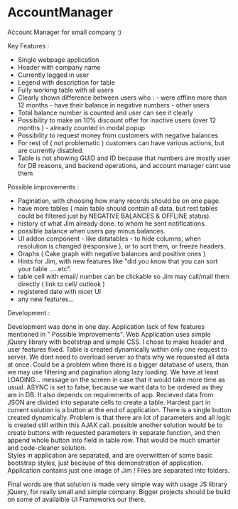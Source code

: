 # AccountManager
Account Manager for small company :)


Key Features : 

- Single webpage application
- Header with company name
- Currently logged in user
- Legend with description for table
- Fully working table with all users
- Clearly shown difference between users who :
      - were offline more than 12 months
      - have their balance in negative numbers
      - other users
- Total balance number is counted and user can see it clearly
- Possibility to make an 10% discount offer for inactive users (over 12 months ) - already counted in modal popup
- Possibility to request money from customers with negative balances
- For rest of ( not problematic ) customers can have various actions, but are currently disabled.
- Table is not showing GUID and ID because that numbers are mostly user for DB reasons, and backend operations, and account manager cant use them


Possible improvements : 

- Pagination, with choosing how many records should be on one page.
- have more tables ( main table should contain all data, but rest tables could be filtered just by NEGATIVE BALANCES & OFFLINE status).
- history of what Jim already done. to whom he sent notifications.
- possible balance when users pay minus balances.
- UI addon component - like datatables - to hide columns, when resolution is changed (responsive ), or to sort them, or freeze headers.
- Graphs ( Cake graph with negative balances and positive ones )
- Hints for Jim, with new features like "did you know that you can sort your table .....etc".
- table cell with email/ number can be clickable so Jim may call/mail them directly ( link to cell/ outlook )
- registered date with nicer UI
- any new features...


Development : 

Development was done in one day. Application lack of few features mentioned in " Possible Improvements".
Web Application uses simple jQuery library with bootstrap and simple CSS. I chose to make header and user features fixed. Table is created dynamically within only one request to server. We dont need to overload server so thats why we requested all data at once. Could be a problem when there is a bigger database of users, than we may use filtering and pagination along lazy loading. We have at least LOADING... message on the screen in case that it would take more time as usual. ASYNC is set to false, because we want data to be ordered as they are in DB. It also depends on requirements of app. Recieved data from JSON are divided into separate cells to create a table. Hardest part in current solution is a button at the end of application. There is a single button created dynamically.
Problem is that there are lot of parameters and all logic is created still within this AJAX call. possible another solution would be to create buttons with requested parameters in separate function, and then append whole button into field in table row. That would be much smarter and code-cleaner solution.  
Styles in application are separated, and are overwritten of some basic bootstrap styles, just because of this demonstration of application.
Application contains just one image of Jim ! Files are separated into folders.

Final words are that solution is made very simple way with usage JS library jQuery, for really small and simple company. Bigger projects should be build on some of availaible UI Frameworks our there.





